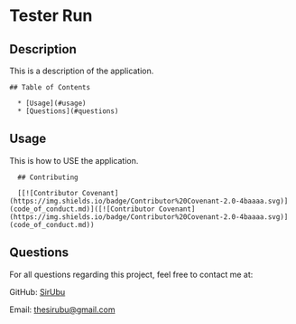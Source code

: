 
  # Tester Run

  ## Description
  
  This is a description of the application.


  
    ## Table of Contents

      * [Usage](#usage)
      * [Questions](#questions)
      
  

  
  


  ## Usage
  This is how to USE the application.
  
  


  


  


  


  
      ## Contributing

      [[![Contributor Covenant](https://img.shields.io/badge/Contributor%20Covenant-2.0-4baaaa.svg)](code_of_conduct.md)]([![Contributor Covenant](https://img.shields.io/badge/Contributor%20Covenant-2.0-4baaaa.svg)](code_of_conduct.md))
    


  


  ## Questions

  For all questions regarding this project, feel free to contact me at:


  GitHub: [SirUbu](https://github.com/SirUbu)


  Email: thesirubu@gmail.com
